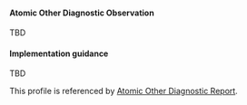 #### Atomic Other Diagnostic Observation
TBD

#### Implementation guidance

TBD

This profile is referenced by [Atomic Other Diagnostic Report](StructureDefinition-diagnosticreport-otherdiag-atomic-1.html).